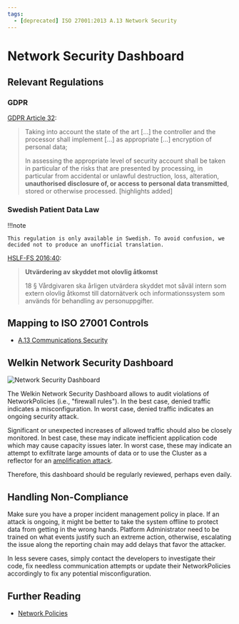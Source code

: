 ```yaml
---
tags:
  - [deprecated] ISO 27001:2013 A.13 Network Security
---
```


# Network Security Dashboard

## Relevant Regulations

### GDPR

[GDPR Article 32](https://gdpr.fan/a32):

> Taking into account the state of the art [...] the controller and the processor shall implement [...] as appropriate [...] encryption of personal data;
>
> In assessing the appropriate level of security account shall be taken in particular of the risks that are presented by processing, in particular from accidental or unlawful destruction, loss, alteration, **unauthorised disclosure of, or access to personal data transmitted**, stored or otherwise processed. [highlights added]

### Swedish Patient Data Law

!!!note

    This regulation is only available in Swedish. To avoid confusion, we decided not to produce an unofficial translation.

[HSLF-FS 2016:40](https://www.socialstyrelsen.se/globalassets/sharepoint-dokument/artikelkatalog/foreskrifter-och-allmanna-rad/2016-4-44.pdf):

<!-- vale off -->
> **Utvärdering av skyddet mot olovlig åtkomst**
>
> 18 § Vårdgivaren ska årligen utvärdera skyddet mot såväl intern som extern olovlig åtkomst till datornätverk och informationssystem som används för behandling av personuppgifter.
<!-- vale on -->

## Mapping to ISO 27001 Controls

- [A.13 Communications Security](https://www.isms.online/iso-27001/annex-a-13-communications-security/)

## Welkin Network Security Dashboard

![Network Security Dashboard](img/network-security.png)

The Welkin Network Security Dashboard allows to audit violations of NetworkPolicies (i.e., "firewall rules"). In the best case, denied traffic indicates a misconfiguration. In worst case, denied traffic indicates an ongoing security attack.

Significant or unexpected increases of allowed traffic should also be closely monitored. In best case, these may indicate inefficient application code which may cause capacity issues later. In worst case, these may indicate an attempt to exfiltrate large amounts of data or to use the Cluster as a reflector for an [amplification attack](https://en.wikipedia.org/wiki/Denial-of-service_attack#Amplification).

Therefore, this dashboard should be regularly reviewed, perhaps even daily.

## Handling Non-Compliance

Make sure you have a proper incident management policy in place. If an attack is ongoing, it might be better to take the system offline to protect data from getting in the wrong hands. Platform Administrator need to be trained on what events justify such an extreme action, otherwise, escalating the issue along the reporting chain may add delays that favor the attacker.

In less severe cases, simply contact the developers to investigate their code, fix needless communication attempts or update their NetworkPolicies accordingly to fix any potential misconfiguration.

## Further Reading

- [Network Policies](https://kubernetes.io/docs/concepts/services-networking/network-policies/)
